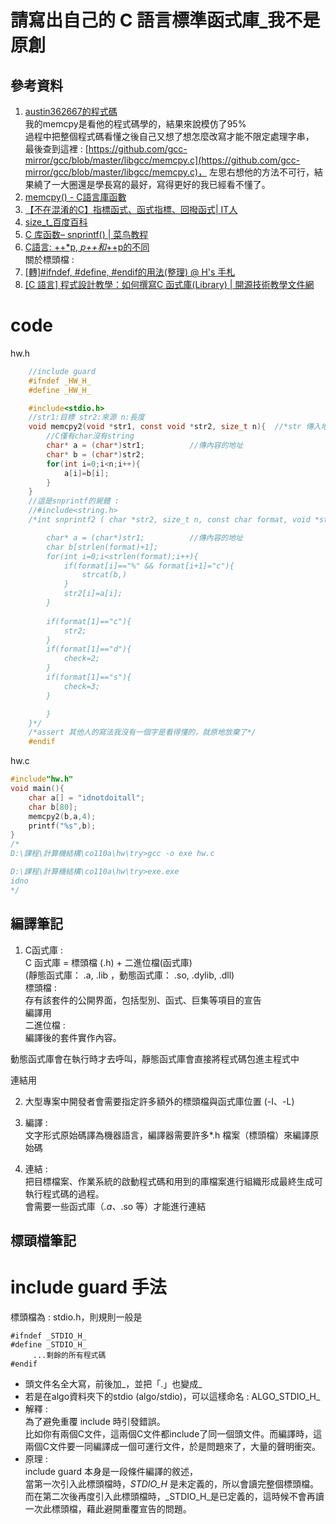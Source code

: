 # 請寫出自己的 C 語言標準函式庫_我不是原創
## 參考資料
1. [austin362667的程式碼](https://github.com/austin362667/c-tricks)  
我的memcpy是看他的程式碼學的，結果來說模仿了95%  
過程中把整個程式碼看懂之後自己又想了想怎麼改寫才能不限定處理字串，  
最後查到這裡 : [https://github.com/gcc-mirror/gcc/blob/master/libgcc/memcpy.c](https://github.com/gcc-mirror/gcc/blob/master/libgcc/memcpy.c)，
左思右想他的方法不可行，結果繞了一大圈還是學長寫的最好，寫得更好的我已經看不懂了。 
2. [memcpy() - C語言庫函數](http://tw.gitbook.net/c_standard_library/c_function_memcpy.html)
3. [【不在混淆的C】指標函式、函式指標、回撥函式| IT人](https://iter01.com/587360.html)
4. [size_t_百度百科](https://baike.baidu.hk/item/size_t/8101179)
5. [C 库函数– snprintf() | 菜鸟教程](https://www.runoob.com/cprogramming/c-function-snprintf.html)  
6. [C語言: ++*p, *p++和*++p的不同](https://tclin914.github.io/e9206a47/)  
關於標頭檔 : 
1. [[轉]#ifndef, #define, #endif的用法(整理) @ H's 手札](https://huenlil.pixnet.net/blog/post/24339151)
2. [[C 語言] 程式設計教學：如何撰寫C 函式庫(Library) | 開源技術教學文件網](https://opensourcedoc.com/c-programming/library/)

# code
hw.h
```c
    //include guard
    #ifndef _HW_H_
    #define _HW_H_

    #include<stdio.h>
    //str1:目標 str2:來源 n:長度
    void memcpy2(void *str1, const void *str2, size_t n){  //*str 傳入地址的內容
        //C僅有char沒有string
        char* a = (char*)str1;          //傳內容的地址
        char* b = (char*)str2;
        for(int i=0;i<n;i++){
            a[i]=b[i];
        }
    }
    //這是snprintf的屍體 : 
    //#include<string.h>
    /*int snprintf2 ( char *str2, size_t n, const char format, void *str1 ){

        char* a = (char*)str1;          //傳內容的地址
        char b[strlen(format)+1];
        for(int i=0;i<strlen(format);i++){
            if(format[i]=="%" && format[i+1]="c"){
                strcat(b,)
            }
            str2[i]=a[i];
        }
        
        if(format[1]=="c"){
            str2;   
        }
        if(format[1]=="d"){
            check=2;
        }
        if(format[1]=="s"){
            check=3;
        }

        }
    }*/
    /*assert 其他人的寫法我沒有一個字是看得懂的，就原地放棄了*/
    #endif
```
hw.c
```c
#include"hw.h"
void main(){
    char a[] = "idnotdoitall";
    char b[80];
    memcpy2(b,a,4);
    printf("%s",b);
}
/*
D:\課程\計算機結構\co110a\hw\try>gcc -o exe hw.c

D:\課程\計算機結構\co110a\hw\try>exe.exe
idno
*/
```
## 編譯筆記
1. C函式庫 :  
C 函式庫 = 標頭檔 (.h) + 二進位檔(函式庫)  
      (靜態函式庫： .a, .lib ，動態函式庫： .so, .dylib, .dll)  
標頭檔 :   
	存有該套件的公開界面，包括型別、函式、巨集等項目的宣告  
	編譯用  
二進位檔 :  
	編譯後的套件實作內容。  

動態函式庫會在執行時才去呼叫，靜態函式庫會直接將程式碼包進主程式中  

連結用  

2. 大型專案中開發者會需要指定許多額外的標頭檔與函式庫位置 (-I、-L)  

3. 編譯 :  
文字形式原始碼譯為機器語言，編譯器需要許多*.h 檔案（標頭檔）來編譯原始碼  
4. 連結 :  
把目標檔案、作業系統的啟動程式碼和用到的庫檔案進行組織形成最終生成可執行程式碼的過程。  
會需要一些函式庫（*.a、*.so 等）才能進行連結  

## 標頭檔筆記
# include guard 手法
標頭檔為 : stdio.h，則規則一般是
```
#ifndef _STDIO_H_
#define _STDIO_H_
     ...剩餘的所有程式碼
#endif
```
* 頭文件名全大寫，前後加_，並把「.」也變成_
* 若是在algo資料夾下的stdio (algo/stdio)，可以這樣命名 : ALGO_STDIO_H_
* 解釋 :  
為了避免重覆 include 時引發錯誤。  
比如你有兩個C文件，這兩個C文件都include了同一個頭文件。而編譯時，這兩個C文件要一同編譯成一個可運行文件，於是問題來了，大量的聲明衝突。  
* 原理 :  
    include guard 本身是一段條件編譯的敘述，  
    當第一次引入此標頭檔時，_STDIO_H_ 是未定義的，所以會讀完整個標頭檔。  
    而在第二次後再度引入此標頭檔時，_STDIO_H_是已定義的，這時候不會再讀一次此標頭檔，藉此避開重覆宣告的問題。  











